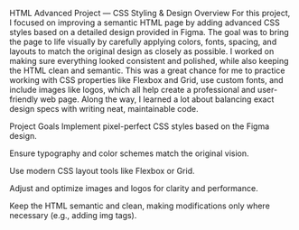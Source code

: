 HTML Advanced Project — CSS Styling & Design
Overview
For this project, I focused on improving a semantic HTML page by adding advanced CSS styles based on a detailed design provided in Figma. 
The goal was to bring the page to life visually by carefully applying colors, fonts, spacing, and layouts to match the original design as closely as possible. 
I worked on making sure everything looked consistent and polished, while also keeping the HTML clean and semantic. 
This was a great chance for me to practice working with CSS properties like Flexbox and Grid, use custom fonts, and include images like logos, which all help create a professional and user-friendly web page. 
Along the way, I learned a lot about balancing exact design specs with writing neat, maintainable code.

Project Goals
Implement pixel-perfect CSS styles based on the Figma design.

Ensure typography and color schemes match the original vision.

Use modern CSS layout tools like Flexbox or Grid.

Adjust and optimize images and logos for clarity and performance.

Keep the HTML semantic and clean, making modifications only where necessary (e.g., adding img tags).
